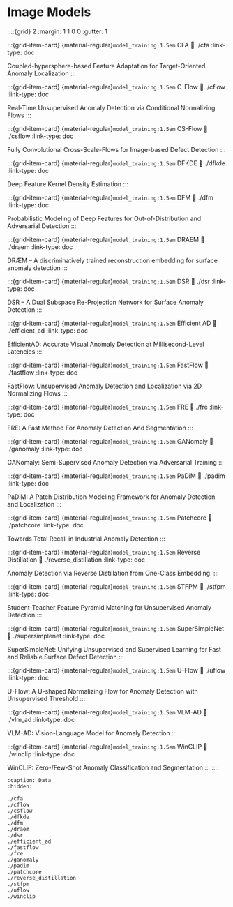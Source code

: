 # Image Models

::::{grid} 2
:margin: 1 1 0 0
:gutter: 1

:::{grid-item-card} {material-regular}`model_training;1.5em` CFA
:link: ./cfa
:link-type: doc

Coupled-hypersphere-based Feature Adaptation for Target-Oriented Anomaly Localization
:::

:::{grid-item-card} {material-regular}`model_training;1.5em` C-Flow
:link: ./cflow
:link-type: doc

Real-Time Unsupervised Anomaly Detection via Conditional Normalizing Flows
:::

:::{grid-item-card} {material-regular}`model_training;1.5em` CS-Flow
:link: ./csflow
:link-type: doc

Fully Convolutional Cross-Scale-Flows for Image-based Defect Detection
:::

:::{grid-item-card} {material-regular}`model_training;1.5em` DFKDE
:link: ./dfkde
:link-type: doc

Deep Feature Kernel Density Estimation
:::

:::{grid-item-card} {material-regular}`model_training;1.5em` DFM
:link: ./dfm
:link-type: doc

Probabilistic Modeling of Deep Features for Out-of-Distribution and Adversarial Detection
:::

:::{grid-item-card} {material-regular}`model_training;1.5em` DRAEM
:link: ./draem
:link-type: doc

DRÆM – A discriminatively trained reconstruction embedding for surface anomaly detection
:::

:::{grid-item-card} {material-regular}`model_training;1.5em` DSR
:link: ./dsr
:link-type: doc

DSR – A Dual Subspace Re-Projection Network for Surface Anomaly Detection
:::

:::{grid-item-card} {material-regular}`model_training;1.5em` Efficient AD
:link: ./efficient_ad
:link-type: doc

EfficientAD: Accurate Visual Anomaly Detection at Millisecond-Level Latencies
:::

:::{grid-item-card} {material-regular}`model_training;1.5em` FastFlow
:link: ./fastflow
:link-type: doc

FastFlow: Unsupervised Anomaly Detection and Localization via 2D Normalizing Flows
:::

:::{grid-item-card} {material-regular}`model_training;1.5em` FRE
:link: ./fre
:link-type: doc

FRE: A Fast Method For Anomaly Detection And Segmentation
:::

:::{grid-item-card} {material-regular}`model_training;1.5em` GANomaly
:link: ./ganomaly
:link-type: doc

GANomaly: Semi-Supervised Anomaly Detection via Adversarial Training
:::

:::{grid-item-card} {material-regular}`model_training;1.5em` PaDiM
:link: ./padim
:link-type: doc

PaDiM: A Patch Distribution Modeling Framework for Anomaly Detection and Localization
:::

:::{grid-item-card} {material-regular}`model_training;1.5em` Patchcore
:link: ./patchcore
:link-type: doc

Towards Total Recall in Industrial Anomaly Detection
:::

:::{grid-item-card} {material-regular}`model_training;1.5em` Reverse Distillation
:link: ./reverse_distillation
:link-type: doc

Anomaly Detection via Reverse Distillation from One-Class Embedding.
:::

:::{grid-item-card} {material-regular}`model_training;1.5em` STFPM
:link: ./stfpm
:link-type: doc

Student-Teacher Feature Pyramid Matching for Unsupervised Anomaly Detection
:::

:::{grid-item-card} {material-regular}`model_training;1.5em` SuperSimpleNet
:link: ./supersimplenet
:link-type: doc

SuperSimpleNet: Unifying Unsupervised and Supervised Learning for Fast and Reliable Surface Defect Detection
:::

:::{grid-item-card} {material-regular}`model_training;1.5em` U-Flow
:link: ./uflow
:link-type: doc

U-Flow: A U-shaped Normalizing Flow for Anomaly Detection with Unsupervised Threshold
:::

:::{grid-item-card} {material-regular}`model_training;1.5em` VLM-AD
:link: ./vlm_ad
:link-type: doc

VLM-AD: Vision-Language Model for Anomaly Detection
:::

:::{grid-item-card} {material-regular}`model_training;1.5em` WinCLIP
:link: ./winclip
:link-type: doc

WinCLIP: Zero-/Few-Shot Anomaly Classification and Segmentation
:::
::::

```{toctree}
:caption: Data
:hidden:

./cfa
./cflow
./csflow
./dfkde
./dfm
./draem
./dsr
./efficient_ad
./fastflow
./fre
./ganomaly
./padim
./patchcore
./reverse_distillation
./stfpm
./uflow
./winclip
```

